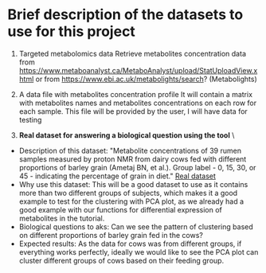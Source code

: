 # Brief description of the datasets to use for this project

1. Targeted metabolomics data
Retrieve metabolites concentration data from 
https://www.metaboanalyst.ca/MetaboAnalyst/upload/StatUploadView.xhtml
  or from
https://www.ebi.ac.uk/metabolights/search? (Metabolights)


2. A data file with metabolites concentration profile
It will contain a matrix with metabolites names and metabolites concentrations on each row for each sample. This file will be provided by the user, I will have data for testing


3. **Real dataset for answering a biological question using the tool** \
  - Description of this dataset: "Metabolite concentrations of 39 rumen samples measured by proton NMR from dairy cows fed with different proportions of barley grain (Ametaj BN, et al.). Group label - 0, 15, 30, or 45 - indicating the percentage of grain in diet." [Real dataset](metabolomics_analysis_tools/resources/test_dataset/cow_diet.csv) 
  - Why use this dataset: This will be a good dataset to use as it contains more than two different groups of subjects, which makes it a good example to test for the clustering with PCA plot, as we already had a good example with our functions for differential expression of metabolites in the tutorial.
  - Biological questions to aks: Can we see the pattern of clustering based on different proportions of barley grain fed in the cows?
  - Expected results: As the data for cows was from different groups, if everything works perfectly, ideally we would like to see the PCA plot can cluster different groups of cows based on their feeding group.
